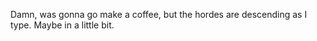<!--
id: 4149571477
link: http://kevinisom.info/post/4149571477/damn-was-gonna-go-make-a-coffee-but-the-hordes
slug: damn-was-gonna-go-make-a-coffee-but-the-hordes
date: Mon Mar 28 2011 18:20:31 GMT+1300 (NZDT)
raw: {"blog_name":"kevinisom","id":4149571477,"post_url":"http://kevinisom.info/post/4149571477/damn-was-gonna-go-make-a-coffee-but-the-hordes","slug":"damn-was-gonna-go-make-a-coffee-but-the-hordes","type":"text","date":"2011-03-28 05:20:31 GMT","timestamp":1301289631,"state":"published","format":"html","reblog_key":"vpv2I3OU","tags":[],"short_url":"http://tmblr.co/Zw68Yy3tLM_L","highlighted":[],"feed_item":"http://twitter.com/kev_nz/statuses/52175835213471744","from_feed_id":"650289","note_count":0,"title":null,"body":"<p>Damn, was gonna go make a coffee, but the hordes are descending as I type. Maybe in a little bit.</p>"}
publish: 2011-03-028
tags: 
title: null
-->


Damn, was gonna go make a coffee, but the hordes are descending as I
type. Maybe in a little bit.



